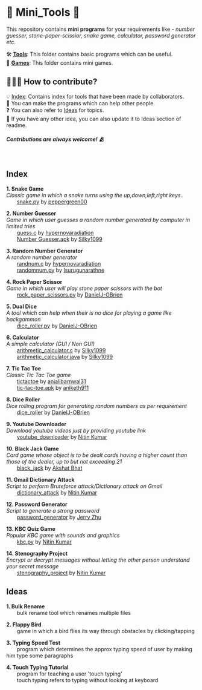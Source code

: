 # 🔨 Mini_Tools 🔨

This repository contains **mini programs** for your requirements like - _number guesser, stone-paper-scissior, snake game, calculator, password generator etc._

🛠️ [**Tools**](/Tools): This folder contains basic programs which can be useful.<br>
👾 [**Games**](/Games): This folder contains mini games.

## 👨🏻‍💻 How to contribute?
💡 [Index](#index): Contains index for tools that have been made by collaborators. <br>
🤝 You can make the programs which can help other people. <br>
❓ You can also refer to [Ideas](#ideas) for topics. <br>
💭 If you have any other idea, you can also update it to Ideas section of readme.

#### <i>Contributions are always welcome! 🫂</i><br>
<br>

## Index
<b> 1. Snake Game </b><br>
_Classic game in which a snake turns using the up,down,left,right keys._<br>
&emsp;&emsp;[snake.py](/Games/snake_game/snake.py) by [peppergreen00](https://github.com/peppergreen00)<br>

<b> 2. Number Guesser </b><br>
_Game in which user guesses a random number generated by computer in limited tries_<br>
&emsp;&emsp;[guess.c](/Games/guessing_game/guess.c) by [hypernovaradiation](https://github.com/hypernovaradiation)<br>
&emsp;&emsp;[Number Guesser.apk](/Games/guessing_game/) by [Silky1099](https://github.com/Silky1099)<br>

<b> 3. Random Number Generator </b><br>
_A random number generator_<br>
&emsp;&emsp;[randnum.c](/Tools/random_number/randnum.c) by [hypernovaradiation](https://github.com/hypernovaradiation)<br>
&emsp;&emsp;[randomnum.py](/Tools/random_number/randomnum.py) by [Isurugunarathne](https://github.com/IsuruGunarathne)<br>

<b> 4. Rock Paper Scissor </b><br>
_Game in which user will play stone paper scissors with the bot_<br>
&emsp;&emsp;[rock_paper_scissors.py](/Games/rock_paper_scissors/rock_paper_scissors.py) by [DanielJ-OBrien](https://github.com/DanielJ-OBrien)<br>

<b> 5. Dual Dice </b><br>
_A tool which can help when their is no dice for playing a game like backgammon_<br>
&emsp;&emsp;[dice_roller.py](/Tools/dice_roller/dice_roller.py) by [DanielJ-OBrien](https://github.com/DanielJ-OBrien)<br>

<b> 6. Calculator </b><br>
_A simple calculator (GUI / Non GUI)_<br>
&emsp;&emsp;[arithmetic_calculator.c](/Tools/Calculator/Arithmetic-Calculator.c) by [Silky1099](https://github.com/Silky1099)<br>
&emsp;&emsp;[arithmetic_calculator.java](/Tools/Calculator/arithmeticCalculator.java) by [Silky1099](https://github.com/Silky1099)<br>

<b> 7. Tic Tac Toe </b><br>
_Classic Tic Tac Toe game_<br>
&emsp;&emsp;[tictactoe](/Games/tic_tac_toe/tictactoe.py) by [anjalibarnwal31](https://github.com/anjalibarnwal31)<br>
&emsp;&emsp;[tic-tac-toe.apk](/Games/tic_tac_toe) by [aniketh911](https://github.com/aniketh911)<br>

<b> 8. Dice Roller </b><br>
_Dice rolling program for generating random numbers as per requirement_<br>
&emsp;&emsp;[dice_roller](/Tools/dice_roller/dice_roller.py) by [DanielJ-OBrien](https://github.com/DanielJ-OBrien)

<b> 9. Youtube Downloader </b><br>
_Download youtube videos just by providing youtube link_<br>
&emsp;&emsp;[youtube_downloader](/Tools/youtube_downloader/main.py) by [Nitin Kumar](https://github.com/nitinkumar30)

<b> 10. Black Jack Game </b><br>
_Card game whose object is to be dealt cards having a higher count than those of the dealer, up to but not exceeding 21_<br>
&emsp;&emsp;[black_jack](/Games/black_jack/black_jack.py) by [Akshat Bhat](https://github.com/AkshatBhat)

<b> 11. Gmail Dictionary Attack </b><br>
_Script to perform Bruteforce attack/Dictionary attack on Gmail_<br>
&emsp;&emsp;[dictionary_attack](/Tools/dictionary_attack/main.py) by [Nitin Kumar](https://github.com/nitinkumar30)

<b> 12. Password Generator </b><br>
_Script to generate a strong password_<br>
&emsp;&emsp;[password_generator](/Tools/password_generator/password_generator.py) by [Jerry Zhu](https://github.com/Bobliuuu)

<b> 13. KBC Quiz Game </b><br>
_Popular KBC game with sounds and graphics_<br>
&emsp;&emsp;[kbc.py](/Tools/kbc_quiz_game/kbc.py) by [Nitin Kumar](https://github.com/nitinkumar30)

<b> 14. Stenography Project </b><br>
_Encrypt or decrypt messages without letting the other person understand your secret message_<br>
&emsp;&emsp;[stenography_project](/Tools/stenography_project) by [Nitin Kumar](https://github.com/nitinkumar30)

## Ideas

<b>1. Bulk Rename</b><br>
&emsp;&emsp;bulk rename tool which renames multiple files

<b>2. Flappy Bird</b><br>
&emsp;&emsp;game in which a bird flies its way through obstacles by clicking/tapping

<b>3. Typing Speed Test</b><br>
&emsp;&emsp;program which determines the approx typing speed of user by making him type some paragraphs

<b>4. Touch Typing Tutorial</b><br>
&emsp;&emsp;program for teaching a user 'touch typing'<br>
&emsp;&emsp;touch typing refers to typing without looking at keyboard

<b></b><br>
&emsp;&emsp;

<b></b><br>
&emsp;&emsp;

<b></b><br>
&emsp;&emsp;
